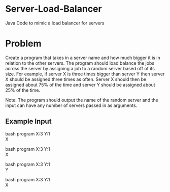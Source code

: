 # Server-Load-Balancer
Java Code to mimic a load balancer for servers

# Problem
Create a program that takes in a server name and how much bigger it is in relation to the other servers.
The program should load balance the jobs across the server by assigning a job to a random server based off of its size. For example, if server X is three times bigger than server Y then server X should be assigned three times as often. Server X should then be assigned about 75% of the time and server Y should be assigned about 25% of the time.

Note: The program should output the name of the random server and the input can have any number of servers passed in as arguments.


## Example Input
bash program X:3 Y:1\
X

bash program X:3 Y:1\
X

bash program X:3 Y:1\
Y

bash program X:3 Y:1\
X

